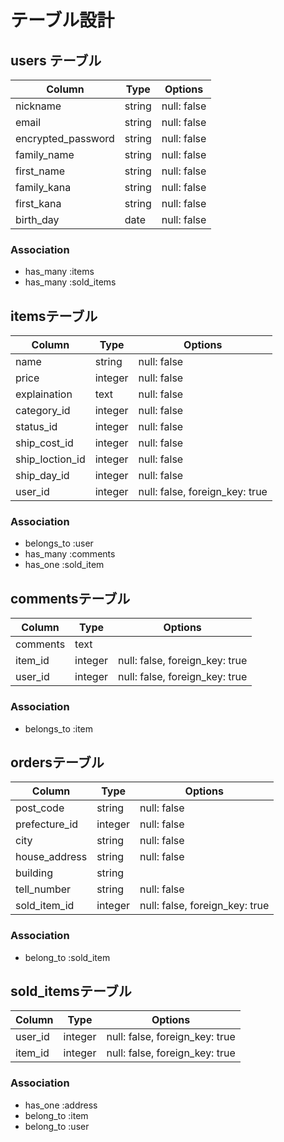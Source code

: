 # テーブル設計

## users テーブル

| Column             | Type     | Options     |
| -----------------  | ------   | ----------- |
| nickname           | string   | null: false |
| email              | string   | null: false |
| encrypted_password | string   | null: false |
| family_name        | string   | null: false |
| first_name         | string   | null: false |
| family_kana        | string   | null: false |
| first_kana         | string   | null: false |
| birth_day          | date     | null: false |

### Association 

- has_many :items
- has_many :sold_items

## itemsテーブル

| Column              | Type          | Options                         |
| ------------------- | ------------- | ------------------------------  |
| name                | string        | null: false                     |
| price               | integer       | null: false                     |
| explaination        | text          | null: false                     |
| category_id         | integer       | null: false                     |
| status_id           | integer       | null: false                     |
| ship_cost_id        | integer       | null: false                     |
| ship_loction_id     | integer       | null: false                     |
| ship_day_id         | integer       | null: false                     |
| user_id             | integer       | null: false, foreign_key: true  |

### Association 

- belongs_to :user
- has_many :comments
- has_one :sold_item

## commentsテーブル

| Column              | Type          | Options                         |
| ------------------- | ------------- | ------------------------------  |
| comments            | text          |                                 |
| item_id             | integer       | null: false, foreign_key: true  |
| user_id             | integer       | null: false, foreign_key: true  |

### Association 

- belongs_to :item

## ordersテーブル

| Column              | Type        | Options                         |
| ------------------  | ----------- | ------------------------------- |
| post_code           | string      | null: false                     |
| prefecture_id       | integer     | null: false                     |
| city                | string      | null: false                     |
| house_address       | string      | null: false                     |
| building            | string      |                                 |
| tell_number         | string      | null: false                     |
| sold_item_id        | integer     | null: false, foreign_key: true  |

### Association 

- belong_to :sold_item

## sold_itemsテーブル

| Column              | Type        | Options                         |
| ------------------  | ----------- | ------------------------------- |
| user_id             | integer     | null: false, foreign_key: true  |
| item_id             | integer     | null: false, foreign_key: true  |

### Association

- has_one :address
- belong_to :item
- belong_to :user
